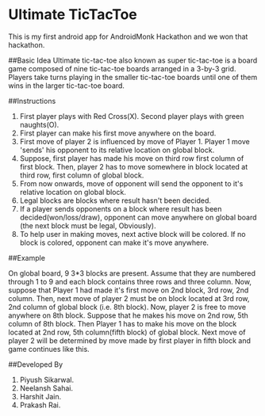 # Ultimate TicTacToe

This is my first android app for AndroidMonk Hackathon and we won that hackathon.

##Basic Idea
Ultimate tic-tac-toe also known as super tic-tac-toe is a board game composed of nine tic-tac-toe boards arranged in a 3-by-3 grid.  Players take turns playing in the smaller tic-tac-toe boards until one of them wins in the larger tic-tac-toe board.

##Instructions
1. First player plays with Red Cross(X). Second player plays with green naughts(O).
2. First player can make his first move anywhere on the board.
3. First move of player 2 is influenced by move of Player 1. Player 1 move 'sends' his opponent to its relative location on global block.
4. Suppose, first player has made his move on third row first column of first block. Then, player 2 has to move somewhere in block located at third row, first column of global block.
5. From now onwards, move of opponent will send the opponent to it's relative location on global block.
6. Legal blocks are blocks where result hasn't been decided.
7. If a player sends opponents on a block where result has been decided(won/loss/draw), opponent can move anywhere on global board (the next block must be legal, Obviously).
8. To help user in making moves, next active block will be colored. If no block is colored, opponent can make it's move anywhere.

##Example

On global board, 9 3*3 blocks are present.  Assume that they are numbered through 1 to 9 and each block contains three rows and three column. Now, suppose that Player 1 had made it's first move on 2nd block, 3rd row, 2nd column. Then, next move of player 2 must be on block located at 3rd row, 2nd column of global block (i.e. 8th block). Now, player 2 is free to move anywhere on 8th block. Suppose that he makes his move on 2nd row, 5th column of 8th block. Then Player 1 has to make his move on the block located at 2nd row, 5th column(fifth block) of global block. Next move of player 2 will be determined by move made by first player in fifth block and game continues like this.

##Developed By
1. Piyush Sikarwal.
2. Neelansh Sahai.
3. Harshit Jain.
4. Prakash Rai.
